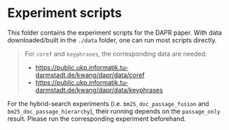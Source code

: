 # Experiment scripts

This folder contains the experiment scripts for the DAPR paper. With data downloaded/built in the `./data` folder, one can run most scripts directly.
> For `coref` and `keyphrases`, the corresponding data are needed: 
> - https://public.ukp.informatik.tu-darmstadt.de/kwang/dapr/data/coref
> - https://public.ukp.informatik.tu-darmstadt.de/kwang/dapr/data/keyphrases

For the hybrid-search experiments (i.e. `bm25_doc_passage_fusion` and `bm25_doc_passage_hierarchy`), their running depends on the `passage_only` result. Please run the corresponding experiment beforehand.

